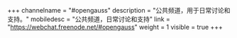 +++
channelname = "#opengauss"
description = "公共频道，用于日常讨论和支持。"
mobiledesc = "公共频道，日常讨论和支持"
link = "https://webchat.freenode.net/#opengauss"
weight =  1
visible = true
+++